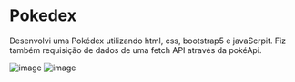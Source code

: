 # Pokedex
Desenvolvi uma Pokédex utilizando html, css, bootstrap5 e javaScrpit. Fiz também requisição de dados de uma fetch API através da pokéApi.

![image](https://user-images.githubusercontent.com/83413866/217114963-e357474c-2b96-4781-a55f-1f27eee1d971.png)
![image](https://user-images.githubusercontent.com/83413866/217115048-e0151609-118f-435d-9470-9af526ccc4fd.png)

